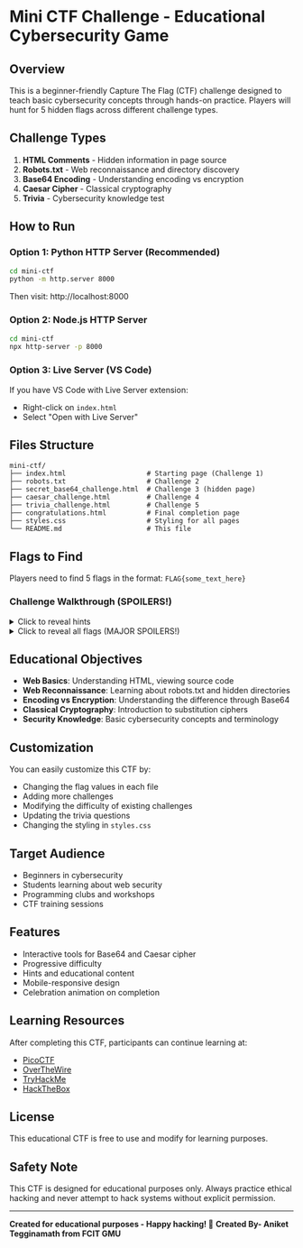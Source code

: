 # Mini CTF Challenge - Educational Cybersecurity Game

## Overview
This is a beginner-friendly Capture The Flag (CTF) challenge designed to teach basic cybersecurity concepts through hands-on practice. Players will hunt for 5 hidden flags across different challenge types.

## Challenge Types
1. **HTML Comments** - Hidden information in page source
2. **Robots.txt** - Web reconnaissance and directory discovery
3. **Base64 Encoding** - Understanding encoding vs encryption
4. **Caesar Cipher** - Classical cryptography
5. **Trivia** - Cybersecurity knowledge test

## How to Run

### Option 1: Python HTTP Server (Recommended)
```bash
cd mini-ctf
python -m http.server 8000
```
Then visit: http://localhost:8000

### Option 2: Node.js HTTP Server
```bash
cd mini-ctf
npx http-server -p 8000
```

### Option 3: Live Server (VS Code)
If you have VS Code with Live Server extension:
- Right-click on `index.html`
- Select "Open with Live Server"

## Files Structure
```
mini-ctf/
├── index.html                    # Starting page (Challenge 1)
├── robots.txt                    # Challenge 2
├── secret_base64_challenge.html  # Challenge 3 (hidden page)
├── caesar_challenge.html         # Challenge 4
├── trivia_challenge.html         # Challenge 5
├── congratulations.html          # Final completion page
├── styles.css                    # Styling for all pages
└── README.md                     # This file
```

## Flags to Find
Players need to find 5 flags in the format: `FLAG{some_text_here}`

### Challenge Walkthrough (SPOILERS!)
<details>
<summary>Click to reveal hints</summary>

1. **HTML Comment Flag**: View page source of index.html
2. **Robots.txt Flag**: Check /robots.txt file
3. **Base64 Flag**: Decode the message on the secret page
4. **Caesar Flag**: Use ROT13 to decode the message
5. **Trivia Flag**: Answer all questions correctly

</details>

<details>
<summary>Click to reveal all flags (MAJOR SPOILERS!)</summary>

1. FLAG{html_c0mments_r3v3al_s3cr3ts}
2. FLAG{r0b0ts_txt_h1d3s_s3cr3ts}
3. FLAG{base64_is_n0t_encrypti0n}
4. FLAG{caesar_cipher_is_2000_years_old}
5. FLAG{m4st3r_0f_cyb3rs3cur1ty_tr1v1a}

</details>

## Educational Objectives
- **Web Basics**: Understanding HTML, viewing source code
- **Web Reconnaissance**: Learning about robots.txt and hidden directories
- **Encoding vs Encryption**: Understanding the difference through Base64
- **Classical Cryptography**: Introduction to substitution ciphers
- **Security Knowledge**: Basic cybersecurity concepts and terminology

## Customization
You can easily customize this CTF by:
- Changing the flag values in each file
- Adding more challenges
- Modifying the difficulty of existing challenges
- Updating the trivia questions
- Changing the styling in `styles.css`

## Target Audience
- Beginners in cybersecurity
- Students learning about web security
- Programming clubs and workshops
- CTF training sessions

## Features
- Interactive tools for Base64 and Caesar cipher
- Progressive difficulty
- Hints and educational content
- Mobile-responsive design
- Celebration animation on completion

## Learning Resources
After completing this CTF, participants can continue learning at:
- [PicoCTF](https://picoctf.org/)
- [OverTheWire](https://overthewire.org/wargames/)
- [TryHackMe](https://tryhackme.com/)
- [HackTheBox](https://www.hackthebox.eu/)

## License
This educational CTF is free to use and modify for learning purposes.

## Safety Note
This CTF is designed for educational purposes only. Always practice ethical hacking and never attempt to hack systems without explicit permission.

---
**Created for educational purposes - Happy hacking! 🎯**
**Created By- Aniket Tegginamath from FCIT GMU**
